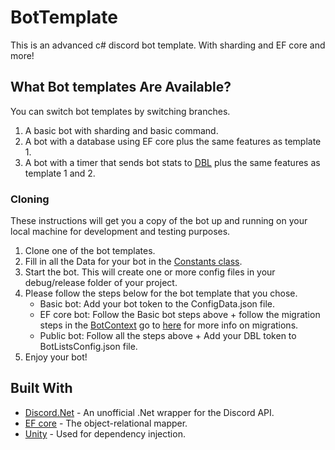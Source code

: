 # BotTemplate

This is an advanced c# discord bot template. With sharding and EF core and more!

## What Bot templates Are Available?
You can switch bot templates by switching branches.
1. A basic bot with sharding and basic command.
2. A bot with a database using EF core plus the same features as template 1.
3. A bot with a timer that sends bot stats to [DBL](https://discordbots.org/) plus the same features as template 1 and 2.

### Cloning

These instructions will get you a copy of the bot up and running on your local machine for development and testing purposes.

1. Clone one of the bot templates.
2. Fill in all the Data for your bot in the [Constants class](https://github.com/BramEsendam/BotTemplate/blob/master/Bot/Constants.cs).
3. Start the bot. This will create one or more config files in your debug/release folder of your project. 
4. Please follow the steps below for the bot template that you chose.
   * Basic bot: Add your bot token to the ConfigData.json file.
   * EF core bot: Follow the Basic bot steps above + follow the migration steps in the [BotContext](https://github.com/BramEsendam/BotTemplate/blob/master/Bot.Persistence.EntityFrameWork/BotContext.cs) go to [here](https://docs.microsoft.com/en-us/ef/core/get-started/netcore/new-db-sqlite) for more info on migrations.
   * Public bot: Follow all the steps above + Add your DBL token to BotListsConfig.json file.
5. Enjoy your bot!

## Built With

* [Discord.Net](https://github.com/discord-net/Discord.Net) - An unofficial .Net wrapper for the Discord API.
* [EF core](https://docs.microsoft.com/en-us/ef/core/) - The object-relational mapper.
* [Unity](https://github.com/unitycontainer) - Used for dependency injection.
